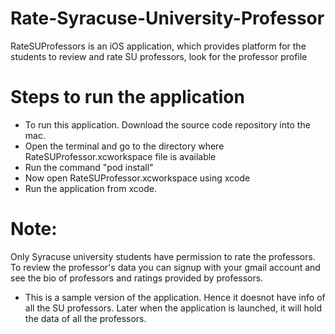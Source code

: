 # Rate-Syracuse-University-Professor
RateSUProfessors is  an iOS application, which provides platform for the students to review and rate SU professors, look for the professor profile

Steps to run the application
===============================
- To run this application. Download the source code repository into the mac.
- Open the terminal and go to the directory where RateSUProfessor.xcworkspace file is available
- Run the command "pod install"
- Now open RateSUProfessor.xcworkspace using xcode
- Run the application from xcode.

Note:
=====
Only Syracuse university students have permission to rate the professors. To review the professor's data you can signup with your gmail
account and see the bio of professors and ratings provided by professors.

* This is a sample version of the application. Hence it doesnot have info of all the SU professors. Later when the application is launched,
it will hold the data of all the professors.
